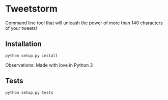 # Tweetstorm

Command line tool that will unleash the power of more than 140 characters of your tweets!

## Installation

`python setup.py install`

Observations: Made with love in Python 3

## Tests

`python setup.py tests`
